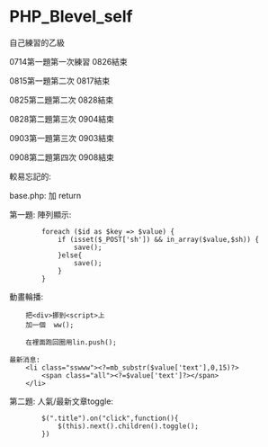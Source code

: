# PHP_Blevel_self
自己練習的乙級



0714第一題第一次練習
0826結束


0815第一題第二次
0817結束

0825第二題第二次
0828結束

0828第二題第三次
0904結束

0903第一題第三次
0903結束

0908第二題第四次
0908結束

較易忘記的:

base.php:
加 return


第一題:
    陣列顯示:
    
            foreach ($id as $key => $value) {
                if (isset($_POST['sh']) && in_array($value,$sh)) {
                    save(); 
                }else{
                    save();
                }
            }
            
   動畫輪播:
   
        把<div>挪到<script>上
        加一個  ww();
        
        在裡面跑回圈用lin.push();
        
    最新消息:
        <li class="sswww"><?=mb_substr($value['text'],0,15)?>
            <span class="all"><?=$value['text']?></span>
        </li>
        
第二題:
    人氣/最新文章toggle:

            $(".title").on("click",function(){
                $(this).next().children().toggle();
            })


    